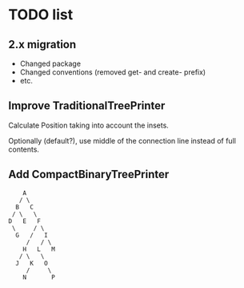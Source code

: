 # TODO list

## 2.x migration

- Changed package
- Changed conventions (removed get- and create- prefix)
- etc.

##  Improve TraditionalTreePrinter

Calculate Position taking into account the insets.

Optionally (default?), use middle of the connection line instead of full contents.

## Add CompactBinaryTreePrinter

        A
       / \
      B   C
     / \   \
    D   E   F
     \     / \
      G   /   I
         /   / \
        H   L   M
       / \   \
      J   K   O
         /     \
        N       P

